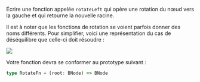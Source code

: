 Écrire une fonction appelée `rotateLeft` qui opère une rotation du nœud vers la gauche et qui retourne la nouvelle racine.

Il est à noter que les fonctions de rotation se voient parfois donner des noms différents. Pour simplifier, voici une représentation du cas de déséquilibre que celle-ci doit résoudre :

![](https://i.imgur.com/SZlcfsE.png)

Votre fonction devra se conformer au prototype suivant :

```typescript
type RotateFn = (root: BNode) => BNode
```